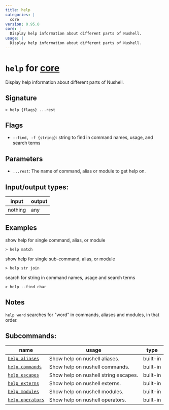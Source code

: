 ```yaml
---
title: help
categories: |
  core
version: 0.95.0
core: |
  Display help information about different parts of Nushell.
usage: |
  Display help information about different parts of Nushell.
---
```

<!-- This file is automatically generated. Please edit the command in https://github.com/nushell/nushell instead. -->

# `help` for [core](/commands/categories/core.md)

<div class='command-title'>Display help information about different parts of Nushell.</div>

## Signature

```> help {flags} ...rest```

## Flags

 -  `--find, -f {string}`: string to find in command names, usage, and search terms

## Parameters

 -  `...rest`: The name of command, alias or module to get help on.


## Input/output types:

| input   | output |
| ------- | ------ |
| nothing | any    |

## Examples

show help for single command, alias, or module
```nu
> help match

```

show help for single sub-command, alias, or module
```nu
> help str join

```

search for string in command names, usage and search terms
```nu
> help --find char

```

## Notes
`help word` searches for "word" in commands, aliases and modules, in that order.

## Subcommands:

| name                                                 | usage                                | type     |
| ---------------------------------------------------- | ------------------------------------ | -------- |
| [`help aliases`](/commands/docs/help_aliases.md)     | Show help on nushell aliases.        | built-in |
| [`help commands`](/commands/docs/help_commands.md)   | Show help on nushell commands.       | built-in |
| [`help escapes`](/commands/docs/help_escapes.md)     | Show help on nushell string escapes. | built-in |
| [`help externs`](/commands/docs/help_externs.md)     | Show help on nushell externs.        | built-in |
| [`help modules`](/commands/docs/help_modules.md)     | Show help on nushell modules.        | built-in |
| [`help operators`](/commands/docs/help_operators.md) | Show help on nushell operators.      | built-in |